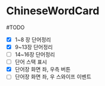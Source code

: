 # ChineseWordCard

#TODO

- [x] 1~8 장 단어정리
- [x] 9~13장 단어정리
- [ ] 14~16장 단어정리
- [ ] 단어 스택 표시
- [x] 단어장 화면 좌, 우측 버튼
- [ ] 단어장 화면 좌, 우 스와이프 이벤트
